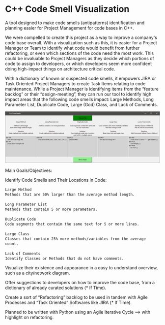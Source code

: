 # C++ Code Smell Visualization
A tool designed to make code smells (antipatterns) identification and planning easier for Project Management for code bases in C++. 

We were compelled to create this project as a way to improve a company's code base overall. With a visualization such as this, it is easier for a Project Manager or Team to identify what code would benefit from further refactoring, or even which sections of the code need the most work. This could be invaluable to Project Managers as they decide which portions of code to assign to developers, or which developers seem more confident doing high-impact things on architecture critical code.

With a dictionary of known or suspected code smells, it empowers JIRA or Task Oriented Project Managers to create Task Items relating to code maintenance. While a Project Manager is identifying items from the “feature backlog” or their “design-meeting”, they can run our tool to identify high impact areas that the following code smells impact: Large Methods, Long Parameter List, Duplicate Code, Large (God) Class, and Lack of Comments.

<img src="Images/Interface.png" alt="Example Interface">

Main Goals/Objectives:

  Identify Code Smells and Their Locations in Code:

    Large Method
    Methods that are 50% larger than the average method length.

    Long Parameter List
    Methods that contain 5 or more parameters.

    Duplicate Code
    Code segments that contain the same text for 5 or more lines.

    Large Class
    Classes that contain 25% more methods/variables from the average count.

    Lack of Comments
    Identify Classes or Methods that do not have comments.

  Visualize their existence and appearance in a easy to understand overview, such as a city/network diagram. 

  Offer suggestions to developers on how to improve the code base, from a dictionary of already curated solutions (* If Time).

  Create a sort of “Refactoring” backlog to be used in tandem with Agile Processes and “Task Oriented” Softwares like JIRA (* If Time).


Planned to be written with Python using an Agile Iterative Cycle ==> with highlight on refactoring.
